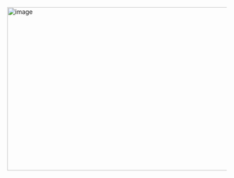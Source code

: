 <img width="878" height="376" alt="image" src="https://github.com/user-attachments/assets/f7bc79bf-1a6f-4315-a6e4-0496fbb1868a" />
